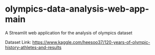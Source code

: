 # olympics-data-analysis-web-app-main
A Streamlit web application for the analysis of olympics dataset
<br>

Dataset Link: https://www.kaggle.com/heesoo37/120-years-of-olympic-history-athletes-and-results
